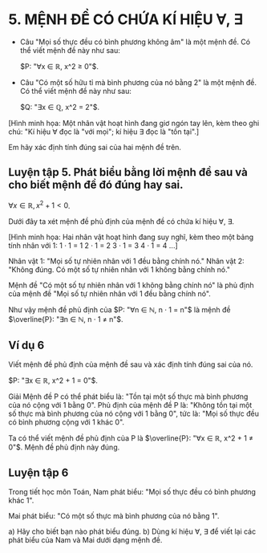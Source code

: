 # 5. MỆNH ĐỀ CÓ CHỨA KÍ HIỆU ∀, ∃

- Câu "Mọi số thực đều có bình phương không âm" là một mệnh đề. Có thể viết mệnh đề này như sau:

   $P: "∀x ∈ ℝ, x^2 ≥ 0"$.

- Câu "Có một số hữu tỉ mà bình phương của nó bằng 2" là một mệnh đề. Có thể viết mệnh đề này như sau:

   $Q: "∃x ∈ ℚ, x^2 = 2"$.

[Hình minh họa: Một nhân vật hoạt hình đang giơ ngón tay lên, kèm theo ghi chú: "Kí hiệu ∀ đọc là "với mọi"; kí hiệu ∃ đọc là "tồn tại".]

Em hãy xác định tính đúng sai của hai mệnh đề trên.

## Luyện tập 5. Phát biểu bằng lời mệnh đề sau và cho biết mệnh đề đó đúng hay sai.

$∀x ∈ ℝ, x^2 + 1 < 0$.

Dưới đây ta xét mệnh đề phủ định của mệnh đề có chứa kí hiệu ∀, ∃.

[Hình minh họa: Hai nhân vật hoạt hình đang suy nghĩ, kèm theo một bảng tính nhân với 1:
1 · 1 = 1
2 · 1 = 2
3 · 1 = 3
4 · 1 = 4
...]

Nhân vật 1: "Mọi số tự nhiên nhân với 1 đều bằng chính nó."
Nhân vật 2: "Không đúng. Có một số tự nhiên nhân với 1 không bằng chính nó."

Mệnh đề "Có một số tự nhiên nhân với 1 không bằng chính nó" là phủ định của mệnh đề "Mọi số tự nhiên nhân với 1 đều bằng chính nó".

Như vậy mệnh đề phủ định của $P: "∀n ∈ ℕ, n · 1 = n"$ là mệnh đề $\overline{P}: "∃n ∈ ℕ, n · 1 ≠ n"$.

## Ví dụ 6

Viết mệnh đề phủ định của mệnh đề sau và xác định tính đúng sai của nó.

$P: "∃x ∈ ℝ, x^2 + 1 = 0"$.

Giải
Mệnh đề P có thể phát biểu là: "Tồn tại một số thực mà bình phương của nó cộng với 1 bằng 0".
Phủ định của mệnh đề P là: "Không tồn tại một số thực mà bình phương của nó cộng với 1 bằng 0", tức là: "Mọi số thực đều có bình phương cộng với 1 khác 0".

Ta có thể viết mệnh đề phủ định của P là $\overline{P}: "∀x ∈ ℝ, x^2 + 1 ≠ 0"$. Mệnh đề phủ định này đúng.

## Luyện tập 6

Trong tiết học môn Toán, Nam phát biểu: "Mọi số thực đều có bình phương khác 1".

Mai phát biểu: "Có một số thực mà bình phương của nó bằng 1".

a) Hãy cho biết bạn nào phát biểu đúng.
b) Dùng kí hiệu ∀, ∃ để viết lại các phát biểu của Nam và Mai dưới dạng mệnh đề.